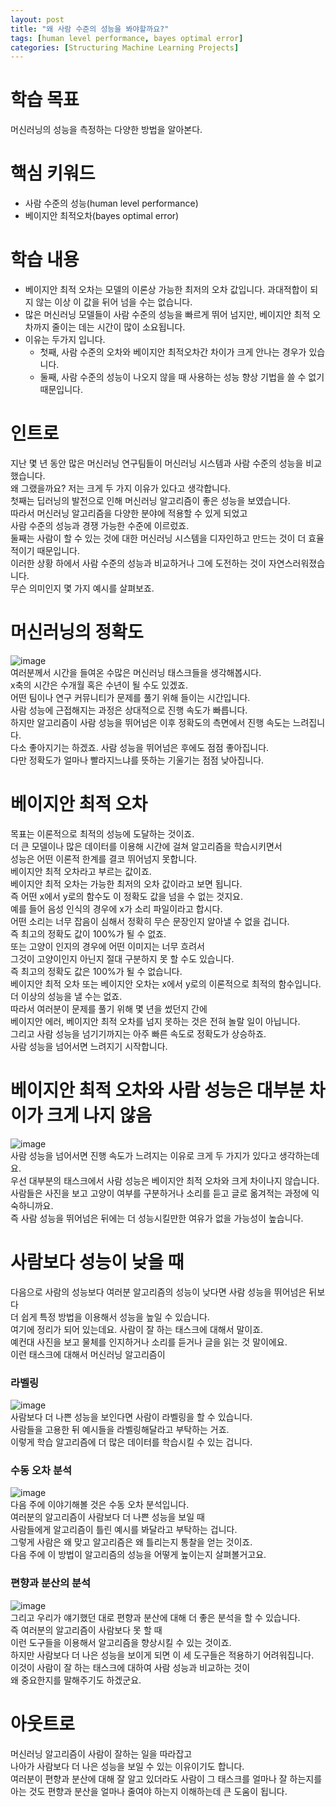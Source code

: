 ```yaml
---
layout: post
title: "왜 사람 수준의 성능을 봐야할까요?"
tags: [human level performance, bayes optimal error]
categories: [Structuring Machine Learning Projects]
---
```


# 학습 목표
머신러닝의 성능을 측정하는 다양한 방법을 알아본다.

# 핵심 키워드
* 사람 수준의 성능(human level performance)
* 베이지안 최적오차(bayes optimal error)

# 학습 내용
* 베이지안 최적 오차는 모델의 이론상 가능한 최저의 오차 값입니다. 과대적합이 되지 않는 이상 이 값을 뒤어 넘을 수는 없습니다.
* 많은 머신러닝 모델들이 사람 수준의 성능을 빠르게 뛰어 넘지만, 베이지안 최적 오차까지 줄이는 데는 시간이 많이 소요됩니다.
* 이유는 두가지 입니다.
  * 첫째, 사람 수준의 오차와 베이지안 최적오차간 차이가 크게 안나는 경우가 있습니다.
  * 둘째, 사람 수준의 성능이 나오지 않을 때 사용하는 성능 향상 기법을 쓸 수 없기 때문입니다.
  
# 인트로
지난 몇 년 동안 많은 머신러닝 연구팀들이 머신러닝 시스템과 사람 수준의 성능을 비교했습니다.           
왜 그랬을까요? 저는 크게 두 가지 이유가 있다고 생각합니다.       
첫째는 딥러닝의 발전으로 인해 머신러닝 알고리즘이 좋은 성능을 보였습니다.          
따라서 머신러닝 알고리즘을 다양한 분야에 적용할 수 있게 되었고       
사람 수준의 성능과 경쟁 가능한 수준에 이르렀죠.           
둘째는 사람이 할 수 있는 것에 대한 머신러닝 시스템을 디자인하고 만드는 것이 더 효율적이기 때문입니다.              
이러한 상황 하에서 사람 수준의 성능과 비교하거나 그에 도전하는 것이 자연스러워졌습니다.        
무슨 의미인지 몇 가지 예시를 살펴보죠.         

# 머신러닝의 정확도
![image](https://user-images.githubusercontent.com/50114210/68088582-fa103000-fea3-11e9-8bd7-c75d95cd147d.png)      
여러분께서 시간을 들여온 수많은 머신러닝 태스크들을 생각해봅시다.          
x축의 시간은 수개월 혹은 수년이 될 수도 있겠죠.         
어떤 팀이나 연구 커뮤니티가 문제를 풀기 위해 들이는 시간입니다.           
사람 성능에 근접해지는 과정은 상대적으로 진행 속도가 빠릅니다.      
하지만 알고리즘이 사람 성능을 뛰어넘은 이후 정확도의 측면에서 진행 속도는 느려집니다.       
다소 좋아지기는 하겠죠. 사람 성능을 뛰어넘은 후에도 점점 좋아집니다.          
다만 정확도가 얼마나 빨라지느냐를 뜻하는 기울기는 점점 낮아집니다.         

# 베이지안 최적 오차
목표는 이론적으로 최적의 성능에 도달하는 것이죠.           
더 큰 모델이나 많은 데이터를 이용해 시간에 걸쳐 알고리즘을 학습시키면서               
성능은 어떤 이론적 한계를 결코 뛰어넘지 못합니다.          
베이지안 최적 오차라고 부르는 값이죠.            
베이지안 최적 오차는 가능한 최저의 오차 값이라고 보면 됩니다.         
즉 어떤 x에서 y로의 함수도 이 정확도 값을 넘을 수 없는 것지요.            
예를 들어 음성 인식의 경우에 x가 소리 파일이라고 합시다.          
어떤 소리는 너무 잡음이 심해서 정확히 무슨 문장인지 알아낼 수 없을 겁니다.         
즉 최고의 정확도 값이 100%가 될 수 없죠.               
또는 고양이 인지의 경우에 어떤 이미지는 너무 흐려서       
그것이 고양이인지 아닌지 절대 구분하지 못 할 수도 있습니다.       
즉 최고의 정확도 값은 100%가 될 수 없습니다.           
베이지안 최적 오차 또는 베이지안 오차는 x에서 y로의 이론적으로 최적의 함수입니다.            
더 이상의 성능을 낼 수는 없죠.         
따라서 여러분이 문제를 풀기 위해 몇 년을 썼던지 간에      
베이지안 에러, 베이지안 최적 오차를 넘지 못하는 것은 전혀 놀랄 일이 아닙니다.          
그리고 사람 성능을 넘기기까지는 아주 빠른 속도로 정확도가 상승하죠.            
사람 성능을 넘어서면 느려지기 시작합니다.         

# 베이지안 최적 오차와 사람 성능은 대부분 차이가 크게 나지 않음 
![image](https://user-images.githubusercontent.com/50114210/68088602-24fa8400-fea4-11e9-99b2-98b6a8adb7ac.png)           
사람 성능을 넘어서면 진행 속도가 느려지는 이유로 크게 두 가지가 있다고 생각하는데요.          
우선 대부분의 태스크에서 사람 성능은 베이지안 최적 오차와 크게 차이나지 않습니다.           
사람들은 사진을 보고 고양이 여부를 구분하거나 소리를 듣고 글로 옮겨적는 과정에 익숙하니까요.             
즉 사람 성능을 뛰어넘은 뒤에는 더 성능시킬만한 여유가 없을 가능성이 높습니다.            

# 사람보다 성능이 낮을 때
다음으로 사람의 성능보다 여러분 알고리즘의 성능이 낮다면 사람 성능을 뛰어넘은 뒤보다            
더 쉽게 특정 방법을 이용해서 성능을 높일 수 있습니다.        
여기에 정리가 되어 있는데요. 사람이 잘 하는 태스크에 대해서 말이죠.           
예컨대 사진을 보고 물체를 인지하거나 소리를 듣거나 글을 읽는 것 말이에요.          
이런 태스크에 대해서 머신러닝 알고리즘이           

### 라벨링
![image](https://user-images.githubusercontent.com/50114210/68088609-2deb5580-fea4-11e9-8552-784057e817b2.png)      
사람보다 더 나쁜 성능을 보인다면 사람이 라벨링을 할 수 있습니다.          
사람들을 고용한 뒤 예시들을 라벨링해달라고 부탁하는 거죠.           
이렇게 학습 알고리즘에 더 많은 데이터를 학습시킬 수 있는 겁니다.          

### 수동 오차 분석
![image](https://user-images.githubusercontent.com/50114210/68088613-3cd20800-fea4-11e9-922f-668ec83bceb9.png)       
다음 주에 이야기해볼 것은 수동 오차 분석입니다.            
여러분의 알고리즘이 사람보다 더 나쁜 성능을 보일 때     
사람들에게 알고리즘이 틀린 예시를 봐달라고 부탁하는 겁니다.      
그렇게 사람은 왜 맞고 알고리즘은 왜 틀리는지 통찰을 얻는 것이죠.           
다음 주에 이 방법이 알고리즘의 성능을 어떻게 높이는지 살펴볼거고요.         

### 편향과 분산의 분석
![image](https://user-images.githubusercontent.com/50114210/68088617-452a4300-fea4-11e9-8e6e-c544852a915e.png)       
그리고 우리가 얘기했던 대로 편향과 분산에 대해 더 좋은 분석을 할 수 있습니다.            
즉 여러분의 알고리즘이 사람보다 못 할 때        
이런 도구들을 이용해서 알고리즘을 향상시킬 수 있는 것이죠.        
하지만 사람보다 더 나은 성능을 보이게 되면 이 세 도구들은 적용하기 어려워집니다.        
이것이 사람이 잘 하는 태스크에 대하여 사람 성능과 비교하는 것이           
왜 중요한지를 말해주기도 하겠군요.          

# 아웃트로
머신러닝 알고리즘이 사람이 잘하는 일을 따라잡고               
나아가 사람보다 더 나은 성능을 보일 수 있는 이유이기도 합니다.         
여러분이 편향과 분산에 대해 잘 알고 있더라도
사람이 그 태스크를 얼마나 잘 하는지를 아는 것도
편향과 분산을 얼마나 줄여야 하는지 이해하는데 큰 도움이 됩니다.          

